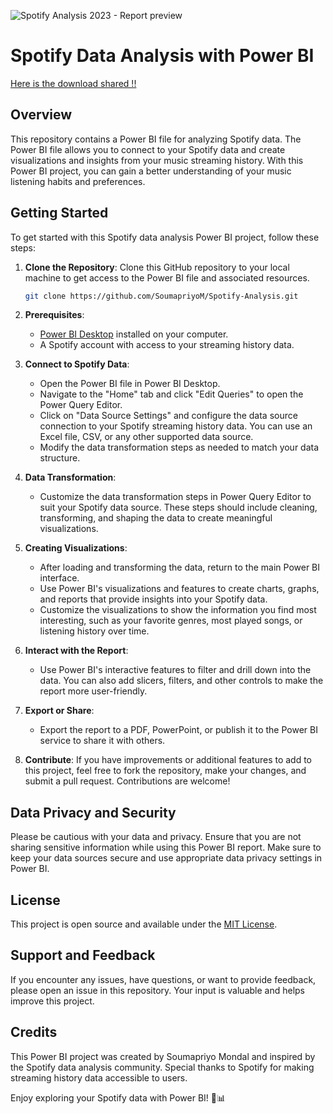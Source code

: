 ![Spotify Analysis 2023 - Report preview](https://github.com/SoumapriyoM/Spotify-Analysis/assets/103531896/c583ab69-3df2-4671-9836-03f4d7fb47f1)

# Spotify Data Analysis with Power BI
[Here is the download shared !!](https://github.com/SoumapriyoM/Spotify-Analysis.git)
## Overview

This repository contains a Power BI file for analyzing Spotify data. The Power BI file allows you to connect to your Spotify data and create visualizations and insights from your music streaming history. With this Power BI project, you can gain a better understanding of your music listening habits and preferences.

## Getting Started

To get started with this Spotify data analysis Power BI project, follow these steps:

1. **Clone the Repository**: Clone this GitHub repository to your local machine to get access to the Power BI file and associated resources.

   ```bash
   git clone https://github.com/SoumapriyoM/Spotify-Analysis.git
   ```

2. **Prerequisites**:
   - [Power BI Desktop](https://powerbi.microsoft.com/desktop/) installed on your computer.
   - A Spotify account with access to your streaming history data.

3. **Connect to Spotify Data**:

   - Open the Power BI file in Power BI Desktop.
   - Navigate to the "Home" tab and click "Edit Queries" to open the Power Query Editor.
   - Click on "Data Source Settings" and configure the data source connection to your Spotify streaming history data. You can use an Excel file, CSV, or any other supported data source.
   - Modify the data transformation steps as needed to match your data structure.

4. **Data Transformation**:

   - Customize the data transformation steps in Power Query Editor to suit your Spotify data source. These steps should include cleaning, transforming, and shaping the data to create meaningful visualizations.

5. **Creating Visualizations**:

   - After loading and transforming the data, return to the main Power BI interface.
   - Use Power BI's visualizations and features to create charts, graphs, and reports that provide insights into your Spotify data.
   - Customize the visualizations to show the information you find most interesting, such as your favorite genres, most played songs, or listening history over time.

6. **Interact with the Report**:

   - Use Power BI's interactive features to filter and drill down into the data. You can also add slicers, filters, and other controls to make the report more user-friendly.

7. **Export or Share**:

   - Export the report to a PDF, PowerPoint, or publish it to the Power BI service to share it with others.

8. **Contribute**:
   If you have improvements or additional features to add to this project, feel free to fork the repository, make your changes, and submit a pull request. Contributions are welcome!

## Data Privacy and Security

Please be cautious with your data and privacy. Ensure that you are not sharing sensitive information while using this Power BI report. Make sure to keep your data sources secure and use appropriate data privacy settings in Power BI.

## License

This project is open source and available under the [MIT License](LICENSE).

## Support and Feedback

If you encounter any issues, have questions, or want to provide feedback, please open an issue in this repository. Your input is valuable and helps improve this project.

## Credits

This Power BI project was created by Soumapriyo Mondal and inspired by the Spotify data analysis community. Special thanks to Spotify for making streaming history data accessible to users.

Enjoy exploring your Spotify data with Power BI! 🎵📊
